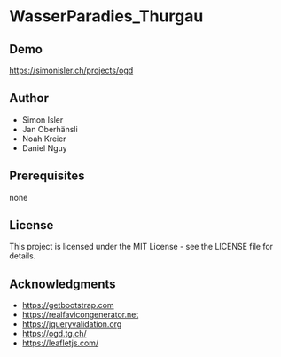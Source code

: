 # WasserParadies_Thurgau

## Demo
https://simonisler.ch/projects/ogd

## Author
- Simon Isler
- Jan Oberhänsli
- Noah Kreier
- Daniel Nguy

## Prerequisites
none

## License
This project is licensed under the MIT License - see the LICENSE file for details.

## Acknowledgments
- https://getbootstrap.com
- https://realfavicongenerator.net
- https://jqueryvalidation.org
- https://ogd.tg.ch/
- https://leafletjs.com/
